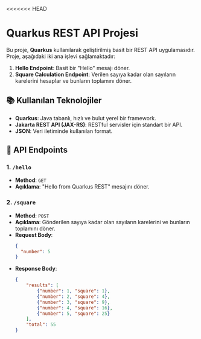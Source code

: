 <<<<<<< HEAD

# Quarkus REST API Projesi

Bu proje, **Quarkus** kullanılarak geliştirilmiş basit bir REST API uygulamasıdır. Proje, aşağıdaki iki ana işlevi sağlamaktadır:
1. **Hello Endpoint**: Basit bir "Hello" mesajı döner.
2. **Square Calculation Endpoint**: Verilen sayıya kadar olan sayıların karelerini hesaplar ve bunların toplamını döner.

## 📚 Kullanılan Teknolojiler
- **Quarkus**: Java tabanlı, hızlı ve bulut yerel bir framework.
- **Jakarta REST API (JAX-RS)**: RESTful servisler için standart bir API.
- **JSON**: Veri iletiminde kullanılan format.


## 🚀 API Endpoints

### 1. `/hello`
- **Method**: `GET`
- **Açıklama**: "Hello from Quarkus REST" mesajını döner.

### 2. `/square`
- **Method**: `POST`
- **Açıklama**: Gönderilen sayıya kadar olan sayıların karelerini ve bunların toplamını döner.
- **Request Body**:
  ```json
  {
    "number": 5
  }

- **Response Body**:
    ```json
    {
        "results": [
            {"number": 1, "square": 1},
            {"number": 2, "square": 4},
            {"number": 3, "square": 9},
            {"number": 4, "square": 16},
            {"number": 5, "square": 25}
        ],
        "total": 55
    }